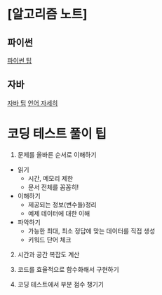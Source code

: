 # [알고리즘 노트]

## 파이썬
[파이썬 팁](https://psychedelic-bayberry-d51.notion.site/Python-Algorithm-Note-6485e9214ff64048bd6c3b624f5c2976)
## 자바
[자바 팁](https://psychedelic-bayberry-d51.notion.site/Java-Algorithm-Note-95adfa9f01b747fb8e97c533316d8d2e)
[언어 자세히](https://psychedelic-bayberry-d51.notion.site/Java-2fdf624bfd8b4833acb879ce533e1d04)

# 코딩 테스트 풀이 팁

1. 문제를 올바른 순서로 이해하기

- 읽기 
	- 시간, 메모리 제한
	- 문서 전체를 꼼꼼히!
- 이해하기
	- 제공되는 정보(변수들)정리
	- 예제 데이터에 대한 이해
- 파악하기
	- 가능한 최대, 최소 정답에 맞는 데이터를 직접 생성
	- 키워드 단어 체크

2. 시간과 공간 복잡도 계산

3. 코드를 효율적으로 함수화해서 구현하기

4. 코딩 테스트에서 부분 점수 챙기기
